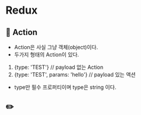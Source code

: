 # Redux  


## :triangular_flag_on_post: Action  

- Action은 사실 그냥 객체(object)이다.
- 두가지 형태의 Action이 있다.
1. {type: 'TEST'} // payload 없는 Action
2. {type: 'TEST', params: 'hello'} // payload 있는 액션  

- type만 필수 프로퍼티이며 type은 string 이다.




## :pencil2: